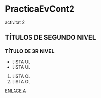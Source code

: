 # PracticaEvCont2
activitat 2


## TÍTULOS DE SEGUNDO NIVEL
### TÍTULO DE 3R NIVEL

* LISTA UL
* LISTA UL

1. LISTA OL
1. LISTA OL

[ENLACE A](HTTP://URL_ARCHIVO.COM)
